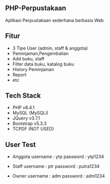 ## PHP-Perpustakaan
Aplikasi Perpustakaan sederhana berbasis Web

## Fitur
- 3 Tipe User (admin, staff & anggota)
- Peminjaman,Pengembalian
- Add buku, staff
- Filter data buku, katalog buku
- History Peminjaman
- Report
- etc

## Tech Stack
- PHP v8.4.1
- MySQL (MySQLi)
- JQuery v3.7.1
- Bootstrap v5.3.3
- TCPDF (NOT USED)

## User Test
- Anggota
    username	: ytp
    password    : ytp1234

- Staff
    username : ptr
    password : putra1234

- Owner
    username	: adm
    password    : adm1234